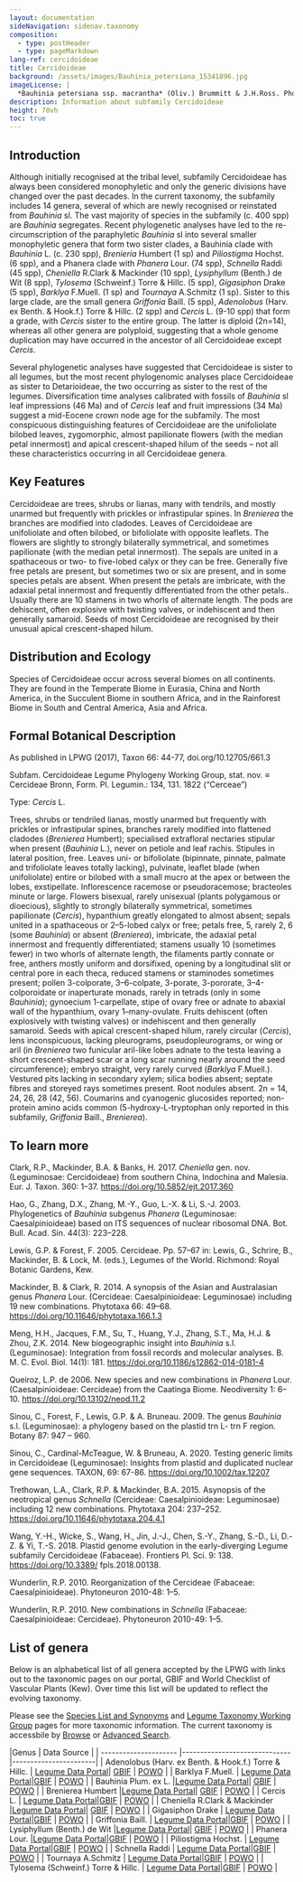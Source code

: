 ```yaml
---
layout: documentation
sideNavigation: sidenav.taxonomy
composition:
  - type: postHeader
  - type: pageMarkdown
lang-ref: cercidoideae
title: Cercidoideae
background: /assets/images/Bauhinia_petersiana_15341896.jpg
imageLicense: |
  *Bauhinia petersiana ssp. macrantha* (Oliv.) Brummitt & J.H.Ross. Photo by Ryan van Huyssteen via [iNaturalist](https://www.gbif.org/occurrence/1838329045)
description: Information about subfamily Cercidoideae 
height: 70vh
toc: true
---
```


## Introduction
Although initially recognised at the tribal level, subfamily Cercidoideae has always been considered monophyletic and only the generic divisions have changed over the past decades. In the current taxonomy, the subfamily includes 14 genera, several of which are newly recognised or reinstated from *Bauhinia* sl. The vast majority of species in the subfamily (c. 400 spp) are *Bauhinia* segregates. Recent phylogenetic analyses have led to the re-circumscription of the paraphyletic *Bauhinia* sl into several smaller monophyletic genera that form two sister clades, a Bauhinia clade with *Bauhinia* L. (c. 230 spp), *Brenieria* Humbert (1 sp) and *Piliostigma* Hochst. (6 spp), and a Phanera clade with *Phanera* Lour. (74 spp), *Schnella* Raddi (45 spp), *Cheniella* R.Clark & Mackinder (10 spp), *Lysiphyllum* (Benth.) de Wit (8 spp), *Tylosema* (Schweinf.) Torre & Hillc. (5 spp), *Gigasiphon* Drake (5 spp), *Barklya* F.Muell. (1 sp) and *Tournaya* A.Schmitz (1 sp). Sister to this large clade, are the small genera *Griffonia* Baill. (5 spp), *Adenolobus* (Harv. ex Benth. & Hook.f.) Torre & Hillc. (2 spp) and *Cercis* L. (9-10 spp) that form a grade, with *Cercis* sister to the entire group. The latter is diploid (2n=14), whereas all other genera are polyploid, suggesting that a whole genome duplication may have occurred in the ancestor of all Cercidoideae except *Cercis*. 

Several phylogenetic analyses have suggested that Cercidoideae is sister to all legumes, but the most recent phylogenomic analyses place Cercidoideae as sister to Detarioideae, the two occurring as sister to the rest of the legumes. Diversification time analyses calibrated with fossils of *Bauhinia* sl leaf impressions (46 Ma) and of *Cercis* leaf and fruit impressions (34 Ma) suggest a mid-Eocene crown node age for the subfamily. The most conspicuous distinguishing features of Cercidoideae are the unifoliolate bilobed leaves, zygomorphic, almost papilionate flowers (with the median petal innermost) and apical crescent-shaped hilum of the seeds – not all these characteristics occurring in all Cercidoideae genera.


## Key Features
Cercidoideae are trees, shrubs or lianas, many with tendrils, and mostly unarmed but frequently with prickles or infrastipular spines. In *Brenierea* the branches are modified into cladodes. Leaves of Cercidoideae are unifoliolate and often bilobed, or bifoliolate with opposite leaflets. The flowers are slightly to strongly bilaterally symmetrical, and sometimes papilionate (with the median petal innermost). The sepals are united in a spathaceous or two- to five-lobed calyx or they can be free. Generally five free petals are present, but sometimes two or six are present, and in some species petals are absent. When present the petals are imbricate, with the adaxial petal innermost and frequently differentiated from the other petals.. Usually there are 10 stamens in two whorls of alternate length. The pods are dehiscent, often explosive with twisting valves, or indehiscent and then generally samaroid. Seeds of most Cercidoideae are recognised by their unusual apical crescent-shaped hilum.


## Distribution and Ecology
Species of Cercidoideae occur across several biomes on all continents. They are found in the Temperate Biome in Eurasia, China and North America, in the Succulent Biome in southern Africa, and in the Rainforest Biome in South and Central America, Asia and Africa.

## Formal Botanical Description
As published in LPWG (2017), Taxon 66: 44-77, doi.org/10.12705/661.3

Subfam. Cercidoideae Legume Phylogeny Working Group, stat. nov. ≡ Cercideae Bronn, Form. Pl. Legumin.: 134, 131. 1822 (“Cerceae”)

Type: *Cercis* L.

Trees, shrubs or tendriled lianas, mostly unarmed but frequently with prickles or infrastipular spines, branches rarely modified into flattened cladodes (*Brenierea* Humbert); specialised extrafloral nectaries stipular when present (*Bauhinia* L.), never on petiole and leaf rachis. Stipules in lateral position, free. Leaves uni- or bifoliolate (bipinnate, pinnate, palmate and trifoliolate leaves totally lacking), pulvinate, leaflet blade (when unifoliolate) entire or bilobed with a small mucro at the apex or between the lobes, exstipellate. Inflorescence racemose or pseudoracemose; bracteoles minute or large. Flowers bisexual, rarely unisexual (plants polygamous or dioecious), slightly to strongly bilaterally symmetrical, sometimes papilionate (*Cercis*), hypanthium greatly elongated to almost absent; sepals united in a spathaceous or 2–5-lobed calyx or free; petals free, 5, rarely 2, 6 (some *Bauhinia*) or absent (*Brenierea*), imbricate, the adaxial petal innermost and frequently differentiated; stamens usually 10 (sometimes fewer) in two whorls of alternate length, the filaments partly connate or free, anthers mostly uniform and dorsifixed, opening by a longitudinal slit or central pore in each theca, reduced stamens or staminodes sometimes present; pollen 3-colporate, 3–6-colpate, 3-porate, 3-pororate, 3–4-colporoidate or inaperturate monads, rarely in tetrads (only in some *Bauhinia*); gynoecium 1-carpellate, stipe of ovary free or adnate to abaxial wall of the hypanthium, ovary 1–many-ovulate. Fruits dehiscent (often explosively with twisting valves) or indehiscent and then generally samaroid. Seeds with apical crescent-shaped hilum, rarely circular (*Cercis*), lens inconspicuous, lacking pleurograms, pseudopleurograms, or wing or aril (in *Brenierea* two funicular aril-like lobes adnate to the testa leaving a short crescent-shaped scar or a long scar running nearly around the seed circumference); embryo straight, very rarely curved (*Barklya* F.Muell.). Vestured pits lacking in secondary xylem; silica bodies absent; septate fibres and storeyed rays sometimes present. Root nodules absent. 2n = 14, 24, 26, 28 (42, 56). Coumarins and cyanogenic glucosides reported; non-protein amino acids common (5-hydroxy-L-tryptophan only reported in this subfamily, *Griffonia* Baill., *Brenierea*).

## To learn more
Clark, R.P., Mackinder, B.A. & Banks, H. 2017. *Cheniella* gen. nov. (Leguminosae: Cercidoideae) from southern China, Indochina and Malesia. Eur. J. Taxon. 360: 1–37. https://doi.org/10.5852/ejt.2017.360

Hao, G., Zhang, D.X., Zhang, M.-Y., Guo, L.-X. & Li, S.-J. 2003. Phylogenetics of *Bauhinia* subgenus *Phanera* (Leguminosae: Caesalpinioideae) based on ITS sequences of nuclear ribosomal DNA. Bot. Bull. Acad. Sin. 44(3): 223–228.

Lewis, G.P. & Forest, F. 2005. Cercideae. Pp. 57–67 in: Lewis, G., Schrire, B., Mackinder, B. & Lock, M. (eds.), Legumes of the World. Richmond: Royal Botanic Gardens, Kew.

Mackinder, B. & Clark, R. 2014. A synopsis of the Asian and Australasian genus *Phanera* Lour. (Cercideae: Caesalpinioideae: Leguminosae) including 19 new combinations. Phytotaxa 66: 49–68. https://doi.org/10.11646/phytotaxa.166.1.3

Meng, H.H., Jacques, F.M., Su, T., Huang, Y.J., Zhang, S.T., Ma, H.J. & Zhou, Z.K. 2014. New biogeographic insight into *Bauhinia* s.l. (Leguminosae): Integration from fossil records and molecular analyses. B. M. C. Evol. Biol. 14(1): 181. https://doi.org/10.1186/s12862-014-0181-4

Queiroz, L.P. de 2006. New species and new combinations in *Phanera* Lour. (Caesalpinioideae: Cercideae) from the Caatinga Biome. Neodiversity 1: 6–10. https://doi.org/10.13102/neod.11.2

Sinou, C., Forest, F., Lewis, G.P. & A. Bruneau. 2009. The genus *Bauhinia* s.l. (Leguminosae): a phylogeny based on the plastid trn L- trn F region. Botany 87: 947 – 960.

Sinou, C., Cardinal-McTeague, W. & Bruneau, A. 2020. Testing generic limits in Cercidoideae (Leguminosae): Insights from plastid and duplicated nuclear gene sequences. TAXON, 69: 67-86. https://doi.org/10.1002/tax.12207

Trethowan, L.A., Clark, R.P. & Mackinder, B.A. 2015. Asynopsis of the neotropical genus *Schnella* (Cercideae: Caesalpinioideae: Leguminosae) including 12 new combinations. Phytotaxa 204: 237–252. https://doi.org/10.11646/phytotaxa.204.4.1

Wang, Y.-H., Wicke, S., Wang, H., Jin, J.-J., Chen, S.-Y., Zhang, S.-D., Li, D.-Z. & Yi, T.-S. 2018. Plastid genome evolution in the early-diverging Legume subfamily Cercidoideae (Fabaceae). Frontiers Pl. Sci. 9: 138. https://doi.org/10.3389/
fpls.2018.00138.

Wunderlin, R.P. 2010. Reorganization of the Cercideae (Fabaceae: Caesalpinioideae). Phytoneuron 2010-48: 1–5.

Wunderlin, R.P. 2010. New combinations in *Schnella* (Fabaceae: Caesalpinioideae: Cercideae). Phytoneuron 2010-49: 1–5.

## List of genera

Below is an alphabetical list of all genera accepted by the LPWG with links out to the taxonomic pages on our portal, GBIF and World Checklist of Vascular Plants (Kew). Over time this list will be updated to reflect the evolving taxonomy. 

Please see the [Species List and Synonyms](/taxonomy/species-list) and [Legume Taxonomy Working Group](/working-groups/taxonomy) pages for more taxonomic information. The current taxonomy is accessbile by [Browse](/taxonomy/browse) or  [Advanced Search](/taxonomy/search).

 
|Genus                  | Data Source   |
| --------------------- |------------------------------|-----------------------|
|	Adenolobus (Harv. ex Benth. & Hook.f.) Torre & Hillc.	|	[Legume Data Portal](/taxonomy/taxon/621808)|	[GBIF](https://www.gbif.org/species/2956199)	|	[POWO](https://powo.science.kew.org/taxon/urn:lsid:ipni.org:names:21580-1)	|
|	Barklya F.Muell.	|	[Legume Data Portal](/taxonomy/taxon/669816)|[GBIF](https://www.gbif.org/species/2955817)	|	[POWO](https://powo.science.kew.org/taxon/urn:lsid:ipni.org:names:21784-1)	|
|	Bauhinia Plum. ex L.	|[Legume Data Portal](/taxonomy/taxon/671275)|	[GBIF](https://www.gbif.org/species/2952935)	|	[POWO](https://powo.science.kew.org/taxon/urn:lsid:ipni.org:names:327181-2)	|
|	Brenierea Humbert	|[Legume Data Portal](/taxonomy/taxon/683252)|	[GBIF](https://www.gbif.org/species/2977380)	|	[POWO](https://powo.science.kew.org/taxon/urn:lsid:ipni.org:names:21855-1)	|
|	Cercis L.	|	[Legume Data Portal](/taxonomy/taxon/711402)|[GBIF](https://www.gbif.org/species/2955919)	|	[POWO](https://powo.science.kew.org/taxon/urn:lsid:ipni.org:names:30001619-2)	|
|	Cheniella R.Clark & Mackinder	|[Legume Data Portal](/taxonomy/taxon/1014675)|	[GBIF](https://www.gbif.org/species/9712046)	|	[POWO](https://powo.science.kew.org/taxon/urn:lsid:ipni.org:names:77165904-1)	|
|	Gigasiphon Drake	|	[Legume Data Portal](/taxonomy/taxon/825227)|[GBIF](https://www.gbif.org/species/8059232)	|	[POWO](https://powo.science.kew.org/taxon/urn:lsid:ipni.org:names:22484-1)	|
|	Griffonia Baill.	|	[Legume Data Portal](/taxonomy/taxon/833544)|[GBIF](https://www.gbif.org/species/2945470)	|	[POWO](https://powo.science.kew.org/taxon/urn:lsid:ipni.org:names:22523-1)	|
|	Lysiphyllum (Benth.) de Wit	|[Legume Data Portal](/taxonomy/taxon/347397)|	[GBIF](https://www.gbif.org/species/9105569)	|	[POWO](https://powo.science.kew.org/taxon/urn:lsid:ipni.org:names:22849-1)	|
|	Phanera Lour.	|[Legume Data Portal](/taxonomy/taxon/537884)|[GBIF](https://www.gbif.org/species/7278390)	|	[POWO](https://powo.science.kew.org/taxon/urn:lsid:ipni.org:names:23206-1)	|
|	Piliostigma Hochst.	|	[Legume Data Portal](/taxonomy/taxon/415512)|[GBIF](https://www.gbif.org/species/2947989)	|	[POWO](https://powo.science.kew.org/taxon/urn:lsid:ipni.org:names:329960-2)	|
|	Schnella Raddi	|	[Legume Data Portal](/taxonomy/taxon/591756)|[GBIF](https://www.gbif.org/species/7278569)	|	[POWO](https://powo.science.kew.org/taxon/urn:lsid:ipni.org:names:30003119-2)	|
|	Tournaya A.Schmitz	|	[Legume Data Portal](/taxonomy/taxon/443521)|[GBIF](https://www.gbif.org/species/7301486)	|	[POWO](https://powo.science.kew.org/taxon/urn:lsid:ipni.org:names:23709-1)	|
|	Tylosema (Schweinf.) Torre & Hillc. 	|	[Legume Data Portal](/taxonomy/taxon/441307)|[GBIF](https://www.gbif.org/species/9010267)	|	[POWO](https://powo.science.kew.org/taxon/urn:lsid:ipni.org:names:23743-1)	|
